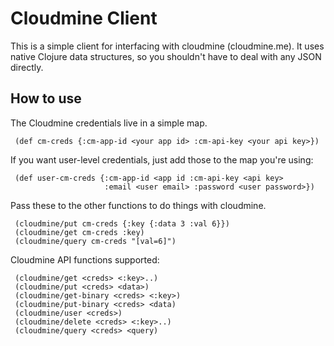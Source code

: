 # Cloudmine Client

This is a simple client for interfacing with cloudmine (cloudmine.me). It uses native Clojure data structures, so you shouldn't have to deal with any JSON directly.

## How to use

The Cloudmine credentials live in a simple map.

     (def cm-creds {:cm-app-id <your app id> :cm-api-key <your api key>})

If you want user-level credentials, just add those to the map you're using:

     (def user-cm-creds {:cm-app-id <app id :cm-api-key <api key>
                         :email <user email> :password <user password>})

Pass these to the other functions to do things with cloudmine.

     (cloudmine/put cm-creds {:key {:data 3 :val 6}})
     (cloudmine/get cm-creds :key)
     (cloudmine/query cm-creds "[val=6]")

Cloudmine API functions supported:

     (cloudmine/get <creds> <:key>..)
     (cloudmine/put <creds> <data>)
     (cloudmine/get-binary <creds> <:key>)
     (cloudmine/put-binary <creds> <data)
     (cloudmine/user <creds>)
     (cloudmine/delete <creds> <:key>..)
     (cloudmine/query <creds> <query)
